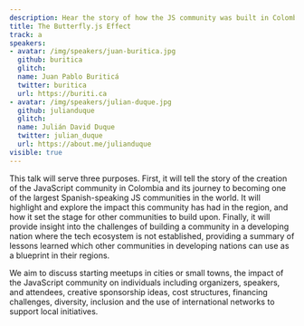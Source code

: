 ```yaml
---
description: Hear the story of how the JS community was built in Colombia and the impact it has had in the region and learn what it takes to start a meetup in your region and the impact the JS community will have on its organizers, speakers, and attendees.
title: The Butterfly.js Effect
track: a
speakers:
- avatar: /img/speakers/juan-buritica.jpg
  github: buritica
  glitch:
  name: Juan Pablo Buriticá
  twitter: buritica
  url: https://buriti.ca
- avatar: /img/speakers/julian-duque.jpg
  github: julianduque
  glitch:
  name: Julián David Duque
  twitter: julian_duque
  url: https://about.me/julianduque
visible: true
---
```


This talk will serve three purposes. First, it will tell the story of the creation of the JavaScript community in Colombia and its journey to becoming one of the largest Spanish-speaking JS communities in the world. It will highlight and explore the impact this community has had in the region, and how it set the stage for other communities to build upon. Finally, it will provide insight into the challenges of building a community in a developing nation where the tech ecosystem is not established, providing a summary of lessons learned which other communities in developing nations can use as a blueprint in their regions.

We aim to discuss starting meetups in cities or small towns, the impact of the JavaScript community on individuals including organizers, speakers, and attendees, creative sponsorship ideas, cost structures, financing challenges, diversity, inclusion and the use of international networks to support local initiatives.
